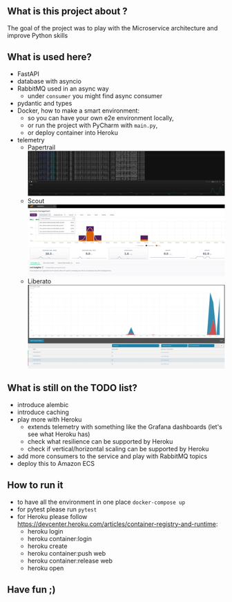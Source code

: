 ## What is this project about ?

The goal of the project was to play with the Microservice architecture and improve Python skills 

## What is used here?
- FastAPI
- database with asyncio
- RabbitMQ used in an async way
  - under `consumer` you might find async consumer 
- pydantic and types
- Docker, how to make a smart environment: 
  - so you can have your own e2e environment locally, 
  - or run the project with PyCharm with `main.py`, 
  - or deploy container into Heroku
- telemetry
   - Papertrail ![Papertrail](doc/papertrail.JPG) 
   - Scout ![Scout](doc/scout.JPG) 
   - Liberato ![Liberato](doc/liberato.JPG) 

## What is still on the TODO list?
- introduce alembic
- introduce caching
- play more with Heroku
  - extends telemetry with something like the Grafana dashboards (let's see what Heroku has)
  - check what resilience can be supported by Heroku
  - check if vertical/horizontal scaling can be supported by Heroku 
- add more consumers to the service and play with RabbitMQ topics
- deploy this to Amazon ECS


## How to run it
- to have all the environment in one place `docker-compose up`
- for pytest please run `pytest`
- for Heroku please follow https://devcenter.heroku.com/articles/container-registry-and-runtime:
  - heroku login
  - heroku container:login
  - heroku create
  - heroku container:push web
  - heroku container:release web
  - heroku open
  
## Have fun ;)